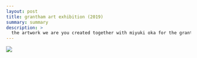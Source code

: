 ```yaml
---
layout: post
title: grantham art exhibition (2019)
summary: summary
description: >
  the artwork we are you created together with miyuki oka for the grantham art prize in 2018 displayed at imperial college london<br><br>location: dyson gallery, royal college of art<br>dates: 20-30 august 2019<br>project: <a href="https://bsbiro.github.io/projects/we-are-you" style="text-decoration:none" >we are you</a>
---
```


<div class="slideshow-container">
<img src="https://bsbiro.github.io/exh3.jpg">
</div>
